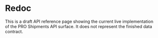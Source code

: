 # Redoc

<p class="redoc-note">This is a draft API reference page showing the current live implementation of the PRO Shipments API surface. It does not represent the finished data contract. </p>

<div id="redoc"></div>
<script src="https://cdn.jsdelivr.net/npm/redoc/bundles/redoc.standalone.js"> </script> 
<script>
    Redoc.init('https://raw.githubusercontent.com/andywalton7/ReDocTest/master/swagger.json', {
        hideDownloadButton: true,
        requiredPropsFirst: 1,
        expandResponses: "200",
        theme: {
        colors: {
            tonalOffset: '0',
            primary: {
            main: '#494B52'
            },
            success: {
            main: '#54b92b'
            },
            http: {
            get: '#FF055E',
            post: '#FF055E',
            put: '#FF055E',
            options: '#d3ca12',
            patch: '#e09d43',
            delete: '#FF055E',
            basic: '#999',
            link: '##FF055E',
            head: '##FF055E',
            },
        },
        typography: {
            fontSize: '14px',
            fontFamily: 'Circular Pro Book, sans-serif',
            headings: {
            fontFamily: 'Circular Pro Black, sans-serif',
            },
        },
        menu: {
            backgroundColor: '#fff',
            textColor: '#404040',
        },
        logo: {
            maxWidth: '180px',
        },
        rightPanel: {
            textColor: '#f7f7f7',
        }
        }
    }, document.getElementById('redoc'))
</script>
